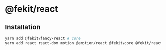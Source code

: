 # @fekit/react

## Installation

```bash
yarn add @fekit/fancy-react # core
yarn add react react-dom motion @emotion/react @fekit/core @fekit/react # peerDependencies
```
